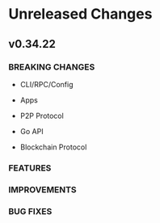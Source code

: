# Unreleased Changes

## v0.34.22

### BREAKING CHANGES

- CLI/RPC/Config

- Apps

- P2P Protocol

- Go API

- Blockchain Protocol

### FEATURES

### IMPROVEMENTS

### BUG FIXES

